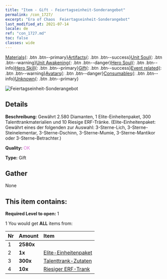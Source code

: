 ```yaml
---
title: "Item - Gift - Feiertagseinheit-Sonderangebot"
permalink: /con_1727/
excerpt: "Era of Chaos  Feiertagseinheit-Sonderangebot"
last_modified_at: 2021-07-14
locale: de
ref: "con_1727.md"
toc: false
classes: wide
---
```

 [Materials](/ItemsDE/){: .btn .btn--primary}[Artifacts](/ItemsDE/Artifacts/){: .btn .btn--success}[Unit Soul](/ItemsDE/UnitSoul/){: .btn .btn--warning}[Unit Awakening](/ItemsDE/UnitAwakening/){: .btn .btn--danger}[Hero Soul](/ItemsDE/HeroSoul/){: .btn .btn--info}[Hero Skill](/ItemsDE/HeroSkill/){: .btn .btn--primary}[Gift](/ItemsDE/Gift/){: .btn .btn--success}[Event related](/ItemsDE/Events/){: .btn .btn--warning}[Avatars](/ItemsDE/Avatars/){: .btn .btn--danger}[Consumables](/ItemsDE/Consumables/){: .btn .btn--info}[Unknown](/ItemsDE/Unknown/){: .btn .btn--primary}

 ![Feiertagseinheit-Sonderangebot](/images/t/i_907116.png)

## Details
 **Beschreibung:** Gewährt 2.580 Diamanten, 1 Elite-Einheitenpaket, 300 Talenttrankmaterialien und 10 Riesige ERF-Tränke. (Elite-Einheitenpaket: Gewährt eines der folgenden zur Auswahl: 3-Sterne-Lich, 3-Sterne-Steinelementar, 3-Sterne-Dschinn, 3-Sterne-Mumie, 3-Sterne-Mantikor oder 3-Sterne-Betrachter.)

 **Quality:** <span style="color: #DA70D6">OK</span>

 **Type:** Gift

## Gather

  None

## This item contains:

 **Required Level to open:** 1

 1 You would get **ALL** items  from:

  | Nr | Amount |     Item    |
  |:---|:-------|:------------|
  | 1 |  **2580x** | <i class="fas fa-gem"/> |  | 
  | 2 |  **1x** | [Elite-​Einheitenpaket](/ItemsDE/con_1713/) |  | 
  | 3 |  **300x** | [Talenttrank-Zutaten](/ItemsDE/con_1120/) |  | 
  | 4 |  **10x** | [Riesiger ERF-Trank](/ItemsDE/con_703/) |  | 
